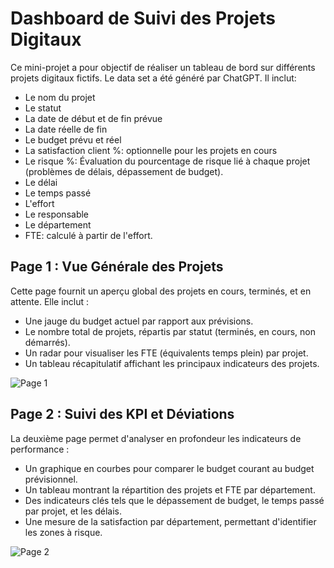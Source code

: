 # Dashboard de Suivi des Projets Digitaux
Ce mini-projet a pour objectif de réaliser un tableau de bord sur différents projets digitaux fictifs. 
Le data set a été généré par ChatGPT. Il inclut: 
- Le nom du projet
- Le statut
- La date de début et de fin prévue
- La date réelle de fin
- Le budget prévu et réel
- La satisfaction client %: optionnelle pour les projets en cours
- Le risque %: Évaluation du pourcentage de risque lié à chaque projet (problèmes de délais, dépassement de budget).
- Le délai
- Le temps passé
- L'effort
- Le responsable
- Le département
- FTE: calculé à partir de l'effort.

## Page 1 : Vue Générale des Projets

Cette page fournit un aperçu global des projets en cours, terminés, et en attente. Elle inclut :

- Une jauge du budget actuel par rapport aux prévisions.
- Le nombre total de projets, répartis par statut (terminés, en cours, non démarrés).
- Un radar pour visualiser les FTE (équivalents temps plein) par projet.
- Un tableau récapitulatif affichant les principaux indicateurs des projets.
  
![Page 1](https://github.com/user-attachments/assets/63096bb3-f6fd-428b-8e42-f63617e1acc6)

## Page 2 : Suivi des KPI et Déviations

La deuxième page permet d'analyser en profondeur les indicateurs de performance :
- Un graphique en courbes pour comparer le budget courant au budget prévisionnel.
- Un tableau montrant la répartition des projets et FTE par département.
- Des indicateurs clés tels que le dépassement de budget, le temps passé par projet, et les délais.
- Une mesure de la satisfaction par département, permettant d'identifier les zones à risque.

![Page 2](https://github.com/user-attachments/assets/8b929a41-3339-4dba-b505-9f13c6a4f5a7)
